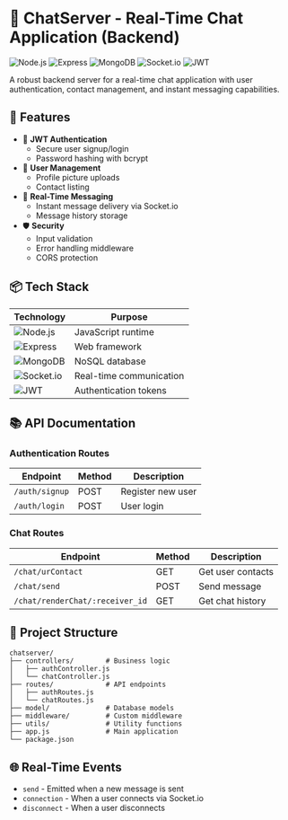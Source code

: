 # 💬 ChatServer - Real-Time Chat Application (Backend)

![Node.js](https://img.shields.io/badge/Node.js-14.x%2B-green)
![Express](https://img.shields.io/badge/Express-4.x-blue)
![MongoDB](https://img.shields.io/badge/MongoDB-5.x%2B-green)
![Socket.io](https://img.shields.io/badge/Socket.io-4.x-yellow)
![JWT](https://img.shields.io/badge/JWT-Auth-orange)

A robust backend server for a real-time chat application with user authentication, contact management, and instant messaging capabilities.

## 🚀 Features

- 🔐 **JWT Authentication**
  - Secure user signup/login
  - Password hashing with bcrypt
- 👥 **User Management**
  - Profile picture uploads
  - Contact listing
- 💌 **Real-Time Messaging**
  - Instant message delivery via Socket.io
  - Message history storage
- 🛡️ **Security**
  - Input validation
  - Error handling middleware
  - CORS protection

## 📦 Tech Stack

| Technology | Purpose |
|------------|---------|
| ![Node.js](https://img.shields.io/badge/-Node.js-339933?logo=node.js&logoColor=white) | JavaScript runtime |
| ![Express](https://img.shields.io/badge/-Express-000000?logo=express&logoColor=white) | Web framework |
| ![MongoDB](https://img.shields.io/badge/-MongoDB-47A248?logo=mongodb&logoColor=white) | NoSQL database |
| ![Socket.io](https://img.shields.io/badge/-Socket.io-010101?logo=socket.io&logoColor=white) | Real-time communication |
| ![JWT](https://img.shields.io/badge/-JWT-000000?logo=jsonwebtokens&logoColor=white) | Authentication tokens |

## 📚 API Documentation

### Authentication Routes
| Endpoint | Method | Description |
|----------|--------|-------------|
| `/auth/signup` | POST | Register new user |
| `/auth/login` | POST | User login |

### Chat Routes
| Endpoint | Method | Description |
|----------|--------|-------------|
| `/chat/urContact` | GET | Get user contacts |
| `/chat/send` | POST | Send message |
| `/chat/renderChat/:receiver_id` | GET | Get chat history |

## 📂 Project Structure

```
chatserver/
├── controllers/        # Business logic
│   ├── authController.js
│   └── chatController.js
├── routes/             # API endpoints
│   ├── authRoutes.js
│   └── chatRoutes.js
├── model/              # Database models
├── middleware/         # Custom middleware
├── utils/              # Utility functions
├── app.js              # Main application
└── package.json
```

## 🌐 Real-Time Events

- `send` - Emitted when a new message is sent
- `connection` - When a user connects via Socket.io
- `disconnect` - When a user disconnects

